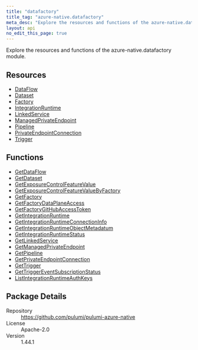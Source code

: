 ```yaml
---
title: "datafactory"
title_tag: "azure-native.datafactory"
meta_desc: "Explore the resources and functions of the azure-native.datafactory module."
layout: api
no_edit_this_page: true
---
```


<!-- WARNING: this file was generated by Pulumi Docs Generator. -->
<!-- Do not edit by hand unless you're certain you know what you are doing! -->

Explore the resources and functions of the azure-native.datafactory module.

<h2 id="resources">Resources</h2>
<ul class="api">
    <li><a href="dataflow" title="DataFlow"><span class="api-symbol api-symbol--resource"></span>DataFlow</a></li>
    <li><a href="dataset" title="Dataset"><span class="api-symbol api-symbol--resource"></span>Dataset</a></li>
    <li><a href="factory" title="Factory"><span class="api-symbol api-symbol--resource"></span>Factory</a></li>
    <li><a href="integrationruntime" title="IntegrationRuntime"><span class="api-symbol api-symbol--resource"></span>IntegrationRuntime</a></li>
    <li><a href="linkedservice" title="LinkedService"><span class="api-symbol api-symbol--resource"></span>LinkedService</a></li>
    <li><a href="managedprivateendpoint" title="ManagedPrivateEndpoint"><span class="api-symbol api-symbol--resource"></span>ManagedPrivateEndpoint</a></li>
    <li><a href="pipeline" title="Pipeline"><span class="api-symbol api-symbol--resource"></span>Pipeline</a></li>
    <li><a href="privateendpointconnection" title="PrivateEndpointConnection"><span class="api-symbol api-symbol--resource"></span>PrivateEndpointConnection</a></li>
    <li><a href="trigger" title="Trigger"><span class="api-symbol api-symbol--resource"></span>Trigger</a></li>
</ul>

<h2 id="functions">Functions</h2>
<ul class="api">
    <li><a href="getdataflow" title="GetDataFlow"><span class="api-symbol api-symbol--function"></span>GetDataFlow</a></li>
    <li><a href="getdataset" title="GetDataset"><span class="api-symbol api-symbol--function"></span>GetDataset</a></li>
    <li><a href="getexposurecontrolfeaturevalue" title="GetExposureControlFeatureValue"><span class="api-symbol api-symbol--function"></span>GetExposureControlFeatureValue</a></li>
    <li><a href="getexposurecontrolfeaturevaluebyfactory" title="GetExposureControlFeatureValueByFactory"><span class="api-symbol api-symbol--function"></span>GetExposureControlFeatureValueByFactory</a></li>
    <li><a href="getfactory" title="GetFactory"><span class="api-symbol api-symbol--function"></span>GetFactory</a></li>
    <li><a href="getfactorydataplaneaccess" title="GetFactoryDataPlaneAccess"><span class="api-symbol api-symbol--function"></span>GetFactoryDataPlaneAccess</a></li>
    <li><a href="getfactorygithubaccesstoken" title="GetFactoryGitHubAccessToken"><span class="api-symbol api-symbol--function"></span>GetFactoryGitHubAccessToken</a></li>
    <li><a href="getintegrationruntime" title="GetIntegrationRuntime"><span class="api-symbol api-symbol--function"></span>GetIntegrationRuntime</a></li>
    <li><a href="getintegrationruntimeconnectioninfo" title="GetIntegrationRuntimeConnectionInfo"><span class="api-symbol api-symbol--function"></span>GetIntegrationRuntimeConnectionInfo</a></li>
    <li><a href="getintegrationruntimeobjectmetadatum" title="GetIntegrationRuntimeObjectMetadatum"><span class="api-symbol api-symbol--function"></span>GetIntegrationRuntimeObjectMetadatum</a></li>
    <li><a href="getintegrationruntimestatus" title="GetIntegrationRuntimeStatus"><span class="api-symbol api-symbol--function"></span>GetIntegrationRuntimeStatus</a></li>
    <li><a href="getlinkedservice" title="GetLinkedService"><span class="api-symbol api-symbol--function"></span>GetLinkedService</a></li>
    <li><a href="getmanagedprivateendpoint" title="GetManagedPrivateEndpoint"><span class="api-symbol api-symbol--function"></span>GetManagedPrivateEndpoint</a></li>
    <li><a href="getpipeline" title="GetPipeline"><span class="api-symbol api-symbol--function"></span>GetPipeline</a></li>
    <li><a href="getprivateendpointconnection" title="GetPrivateEndpointConnection"><span class="api-symbol api-symbol--function"></span>GetPrivateEndpointConnection</a></li>
    <li><a href="gettrigger" title="GetTrigger"><span class="api-symbol api-symbol--function"></span>GetTrigger</a></li>
    <li><a href="gettriggereventsubscriptionstatus" title="GetTriggerEventSubscriptionStatus"><span class="api-symbol api-symbol--function"></span>GetTriggerEventSubscriptionStatus</a></li>
    <li><a href="listintegrationruntimeauthkeys" title="ListIntegrationRuntimeAuthKeys"><span class="api-symbol api-symbol--function"></span>ListIntegrationRuntimeAuthKeys</a></li>
</ul>

<h2 id="package-details">Package Details</h2>
<dl class="package-details">
	<dt>Repository</dt>
	<dd><a href="https://github.com/pulumi/pulumi-azure-native">https://github.com/pulumi/pulumi-azure-native</a></dd>
	<dt>License</dt>
	<dd>Apache-2.0</dd>
	<dt>Version</dt>
	<dd>1.44.1</dd>
</dl>

